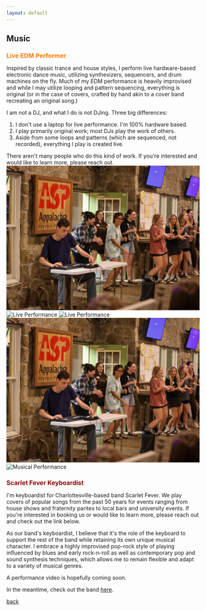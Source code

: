 ```yaml
---
layout: default
---
```


## Music

<h1 style="color:#FF7A00; font-size:16px;">Live EDM Performer</h1>

Inspired by classic trance and house styles, I perform live hardware-based electronic dance music, utilizing synthesizers, sequencers, and drum machines on the fly. Much of my EDM performance is heavily improvised and while I may utilize looping and pattern sequencing, everything is original (or in the case of covers, crafted by hand akin to a cover band recreating an original song.) 

I am not a DJ, and what I do is not DJing. Three big differences:
1.  I don't use a laptop for live performance. I'm 100% hardware based.
2.  I play primarily original work; most DJs play the work of others.
3.  Aside from some loops and patterns (which are sequenced, not recorded), everything I play is created live. 

There aren't many people who do this kind of work. If you're interested and would like to learn more, please reach out.
![Live Performance](https://github.com/HarrisonCS1/HarrisonCS1.github.io/blob/master/assets/img/talentshowone.png)
![Live Performance](https://github.com/HarrisonCS1/HarrisonCS1.github.io/blob/master/assets/images/talentshowone.png)
![Live Performance](https://github.com/HarrisonCS1/HarrisonCS1.github.io/docs/assets/img/talentshowone.png)
<img src="https://github.com/HarrisonCS1/HarrisonCS1.github.io/blob/master/assets/img/talentshowone.png" width="600">
<img src="{{site.talentshowone | relative_url}}" alt="Musical Performance" />

<h1 style="color:#900000; font-size:16px;">Scarlet Fever Keyboardist</h1>

I'm keyboardist for Charlottesville-based band Scarlet Fever. We play covers of popular songs from the past 50 years for events ranging from house shows and fraternity parites to local bars and university events. If you're interested in booking us or would like to learn more, please reach out and check out the link below.

As our band's keyboardist, I believe that it's the role of the keyboard to support the rest of the band while retaining its own unique musical character. I embrace a highly improvised pop-rock style of playing influenced by blues and early rock-n-roll as well as contemporary pop and sound synthesis techniques, which allows me to remain flexible and adapt to a variety of musical genres. 

A performance video is hopefully coming soon.

In the meantime, check out the band <a href="https://www.instagram.com/scarletfevercville/">here</a>.

[back](./)
